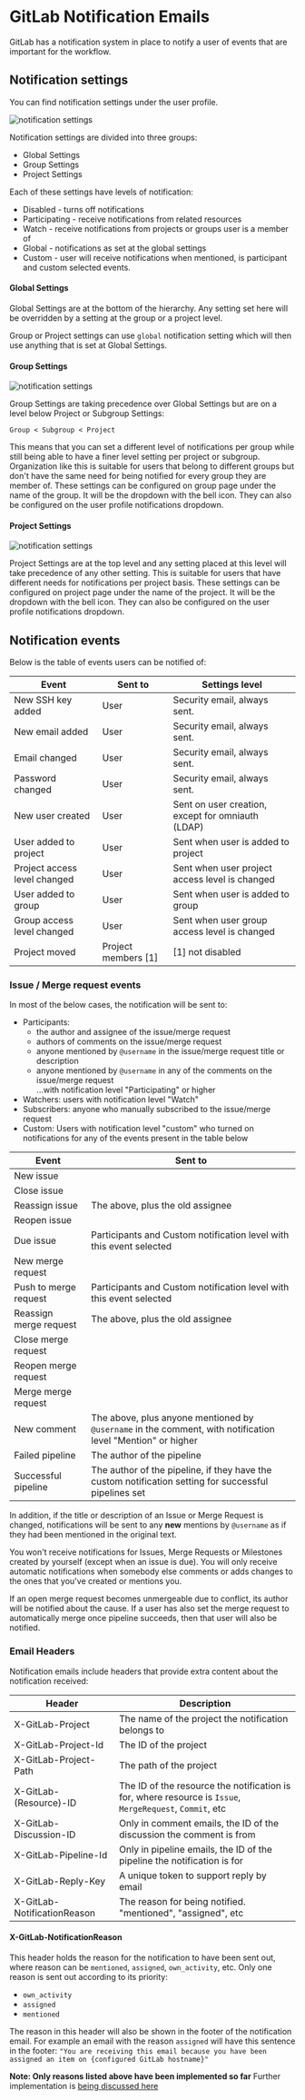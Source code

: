 # GitLab Notification Emails

GitLab has a notification system in place to notify a user of events that are important for the workflow.

## Notification settings

You can find notification settings under the user profile.

![notification settings](img/notification_global_settings.png)

Notification settings are divided into three groups:

* Global Settings
* Group Settings
* Project Settings

Each of these settings have levels of notification:

* Disabled - turns off notifications
* Participating - receive notifications from related resources
* Watch - receive notifications from projects or groups user is a member of
* Global - notifications as set at the global settings
* Custom - user will receive notifications when mentioned, is participant and custom selected events.

#### Global Settings

Global Settings are at the bottom of the hierarchy.
Any setting set here will be overridden by a setting at the group or a project level.

Group or Project settings can use `global` notification setting which will then use
anything that is set at Global Settings.

#### Group Settings

![notification settings](img/notification_group_settings.png)

Group Settings are taking precedence over Global Settings but are on a level below Project or Subgroup Settings:

```
Group < Subgroup < Project
```

This means that you can set a different level of notifications per group while still being able
to have a finer level setting per project or subgroup.
Organization like this is suitable for users that belong to different groups but don't have the
same need for being notified for every group they are member of.
These settings can be configured on group page under the name of the group. It will be the dropdown with the bell icon. They can also be configured on the user profile notifications dropdown.

#### Project Settings

![notification settings](img/notification_project_settings.png)

Project Settings are at the top level and any setting placed at this level will take precedence of any
other setting.
This is suitable for users that have different needs for notifications per project basis.
These settings can be configured on project page under the name of the project. It will be the dropdown with the bell icon. They can also be configured on the user profile notifications dropdown.

## Notification events

Below is the table of events users can be notified of:

| Event                        | Sent to                                                           | Settings level               |
|------------------------------|-------------------------------------------------------------------|------------------------------|
| New SSH key added            | User                                                              | Security email, always sent. |
| New email added              | User                                                              | Security email, always sent. |
| Email changed                | User                                                              | Security email, always sent. |
| Password changed             | User                                                              | Security email, always sent. |
| New user created             | User                                                              | Sent on user creation, except for omniauth (LDAP)|
| User added to project        | User                                                              | Sent when user is added to project |
| Project access level changed | User                                                              | Sent when user project access level is changed |
| User added to group          | User                                                              | Sent when user is added to group |
| Group access level changed   | User                                                              | Sent when user group access level is changed |
| Project moved                | Project members [1]                                               | [1] not disabled |

### Issue / Merge request events

In most of the below cases, the notification will be sent to:
- Participants:
  - the author and assignee of the issue/merge request
  - authors of comments on the issue/merge request
  - anyone mentioned by `@username` in the issue/merge request title or description
  - anyone mentioned by `@username` in any of the comments on the issue/merge request  
     ...with notification level "Participating" or higher
- Watchers: users with notification level "Watch"
- Subscribers: anyone who manually subscribed to the issue/merge request
- Custom: Users with notification level "custom" who turned on notifications for any of the events present in the table below

| Event                  | Sent to |
|------------------------|---------|
| New issue              | |
| Close issue            | |
| Reassign issue         | The above, plus the old assignee |
| Reopen issue           | |
| Due issue              | Participants and Custom notification level with this event selected |
| New merge request      | |
| Push to merge request  | Participants and Custom notification level with this event selected |
| Reassign merge request | The above, plus the old assignee |
| Close merge request    | |
| Reopen merge request   | |
| Merge merge request    | |
| New comment            | The above, plus anyone mentioned by `@username` in the comment, with notification level "Mention" or higher |
| Failed pipeline        | The author of the pipeline |
| Successful pipeline    | The author of the pipeline, if they have the custom notification setting for successful pipelines set |

In addition, if the title or description of an Issue or Merge Request is
changed, notifications will be sent to any **new** mentions by `@username` as
if they had been mentioned in the original text.

You won't receive notifications for Issues, Merge Requests or Milestones created
by yourself (except when an issue is due). You will only receive automatic
notifications when somebody else comments or adds changes to the ones that
you've created or mentions you.

If an open merge request becomes unmergeable due to conflict, its author will be notified about the cause.
If a user has also set the merge request to automatically merge once pipeline succeeds,
then that user will also be notified.

### Email Headers

Notification emails include headers that provide extra content about the notification received:

| Header                      | Description                                                             |
|-----------------------------|-------------------------------------------------------------------------|
| X-GitLab-Project            | The name of the project the notification belongs to                     |
| X-GitLab-Project-Id         | The ID of the project                                                   |
| X-GitLab-Project-Path       | The path of the project                                                 |
| X-GitLab-(Resource)-ID      | The ID of the resource the notification is for, where resource is `Issue`, `MergeRequest`, `Commit`, etc|
| X-GitLab-Discussion-ID      | Only in comment emails, the ID of the discussion the comment is from    |
| X-GitLab-Pipeline-Id        | Only in pipeline emails, the ID of the pipeline the notification is for |
| X-GitLab-Reply-Key          | A unique token to support reply by email                                |
| X-GitLab-NotificationReason | The reason for being notified. "mentioned", "assigned", etc             |

#### X-GitLab-NotificationReason
This header holds the reason for the notification to have been sent out,
where reason can be `mentioned`, `assigned`, `own_activity`, etc.
Only one reason is sent out according to its priority:
- `own_activity`
- `assigned`
- `mentioned`

The reason in this header will also be shown in the footer of the notification email.  For example an email with the
reason `assigned` will have this sentence in the footer:
`"You are receiving this email because you have been assigned an item on {configured GitLab hostname}"`

**Note: Only reasons listed above have been implemented so far**
Further implementation is [being discussed here](https://gitlab.com/gitlab-org/gitlab-ce/issues/42062)
